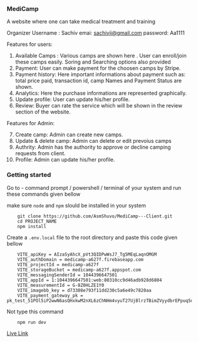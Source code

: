 ### MediCamp

A website where one can take medical treatment and training

Organizer Username : Sachiv
emai: sachivji@gmail.com
password: Aa1111

Features for users:

1. Available Camps : Various camps are shown here . User can enroll/join these camps easily. Soring and Searching options also provided
2. Payment: User can make payment for the choosen camps by Stripe.
3. Payment history: Here important informations about payment such as: total price paid, transaction id, camp Names and Payment Status are shown.
4. Analytics: Here the purchase informations are represented graphically.
5. Update profile: User can update his/her profile.
6. Review: Buyer can rate the service which will be shown in the review section of the website.

Features for Admin:

7. Create camp: Admin can create new camps.
8. Update & delete camp: Admin can delete or edit prevoius camps
9. Authrity: Admin has the authority to approve or decline camping requests from client.
10. Profile: Admin can update his/her profile.

### Getting started <br>

Go to - command prompt / powershell / terminal of your system and run these commands given bellow <br>

make sure `node` and `npm` slould be installed in your system

```
    git clone https://github.com/AsmShuvo/MediCamp---Client.git
    cd PROJECT_NAME
    npm install
```

Create a `.env.local` file to the root directory and paste this code given bellow

```
    VITE_apiKey = AIzaSyAhcX_pVt3QIDPwWsJ7_Tg5MEqLaqnOMGM
    VITE_authDomain = medicamp-a627f.firebaseapp.com
    VITE_projectId = medicamp-a627f
    VITE_storageBucket = medicamp-a627f.appspot.com
    VITE_messagingSenderId = 1044396647501
    VITE_appId = 1:1044396647501:web:80310cc9d46adb928d6804
    VITE_measurementId = G-8Z0HLZE1Y0
    VITE_imagebb_key = d73308e793f11dd230c5a6e49c7820aa
    VITE_payment_gateway_pk = pk_test_51POl5iP2wwN6asQHxkwM2nXL6zChNHm4vyuT27UjBlrzTBimZVyydbrEPpuq5d71isCKgXPXorQDYc8DrpjipN2E008ygNYR5k
```

Not type this command

```
    npm run dev
```

[Live Link](https://medicamp-a627f.web.app)
